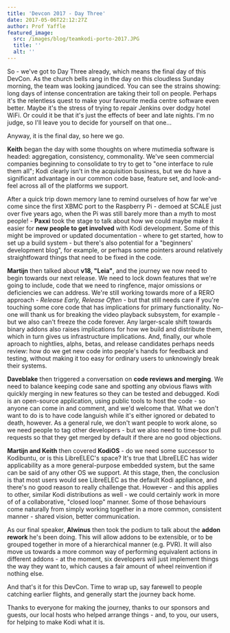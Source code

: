 ```yaml
---
title: 'Devcon 2017 - Day Three'
date: 2017-05-06T22:12:27Z
author: Prof Yaffle
featured_image:
  src: /images/blog/teamkodi-porto-2017.JPG
  title: ''
  alt: ''
---
```

So - we've got to Day Three already, which means the final day of this DevCon. As the church bells rang in the day on this cloudless Sunday morning, the team was looking jaundiced. You can see the strains showing: long days of intense concentration are taking their toll on people. Perhaps it's the relentless quest to make your favourite media centre software even better. Maybe it's the stress of trying to repair Jenkins over dodgy hotel WiFi. Or could it be that it's just the effects of beer and late nights. I'm no judge, so I'll leave you to decide for yourself on that one...

 Anyway, it is the final day, so here we go.

 **Keith** began the day with some thoughts on where mutimedia software is headed: aggregation, consistency, commonality. We've seen commercial companies beginning to consolidate to try to get to "one interface to rule them all"; Kodi clearly isn't in the acquisition business, but we do have a significant advantage in our common code base, feature set, and look-and-feel across all of the platforms we support.

 After a quick trip down memory lane to remind ourselves of how far we've come since the first XBMC port to the Raspberry Pi - demoed at SCALE just over five years ago, when the Pi was still barely more than a myth to most people! - **Paxxi** took the stage to talk about how we could maybe make it easier for **new people to get involved** with Kodi development. Some of this might be improved or updated documentation - where to get started, how to set up a build system - but there's also potential for a "beginners' development blog", for example, or perhaps some pointers around relatively straightfoward things that need to be fixed in the code.

 **Martijn** then talked about **v18, "Leia"**, and the journey we now need to begin towards our next release. We need to lock down features that we're going to include, code that we need to ringfence, major omissions or deficiencies we can address. We're still working towards more of a RERO approach - *Release Early, Release Often* - but that still needs care if you're touching some core code that has implications for primary functionality. No-one will thank us for breaking the video playback subsystem, for example - but we also can't freeze the code forever. Any larger-scale shift towards binary addons also raises implications for how we build and distribute them, which in turn gives us infrastructure implications. And, finally, our whole aproach to nightlies, alphs, betas, and release candidates perhaps needs review: how do we get new code into people's hands for feedback and testing, without making it too easy for ordinary users to unknowingly break their systems.

 **Daveblake** then triggered a conversation on **code reviews and merging**. We need to balance keeping code sane and spotting any obvious flaws with quickly merging in new features so they can be tested and debugged. Kodi is an open-source application, using public tools to host the code - so anyone can come in and comment, and we'd welcome that. What we don't want to do is to have code languish while it's either ignored or debated to death, however. As a general rule, we don't want people to work alone, so we need people to tag other developers - but we also need to time-box pull requests so that they get merged by default if there are no good objections.

 **Martijn and Keith** then covered **KodiOS** - do we need some successor to Kodibuntu, or is this LibreELEC's space? It's true that LIbreELEC has wider applicability as a more general-purpose embedded system, but the same can be said of any other OS we support. At this stage, then, the conclusion is that most users would see LibreELEC as the default Kodi appliance, and there's no good reason to really challenge that. However - and this applies to other, similar Kodi distributions as well - we could certainly work in more of of a collaborative, "closed loop" manner. Some of those behaviours come naturally from simply working together in a more common, consistent manner - shared vision, better communication.

 As our final speaker, **Alwinus** then took the podium to talk about the **addon rework** he's been doing. This will allow addons to be extensible, or to be grouped together in more of a hierarchical manner (e.g. PVR). It will also move us towards a more common way of performing equivalent actions in different addons - at the moment, six developers will just implement things the way they want to, which causes a fair amount of wheel reinvention if nothing else.

  

 And that's it for this DevCon. Time to wrap up, say farewell to people catching earlier flights, and generally start the journey back home.

 Thanks to everyone for making the journey, thanks to our sponsors and guests, our local hosts who helped arrange things - and, to you, our users, for helping to make Kodi what it is.

 